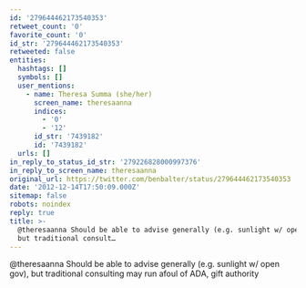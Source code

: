 ```yaml
---
id: '279644462173540353'
retweet_count: '0'
favorite_count: '0'
id_str: '279644462173540353'
retweeted: false
entities:
  hashtags: []
  symbols: []
  user_mentions:
    - name: Theresa Summa (she/her)
      screen_name: theresaanna
      indices:
        - '0'
        - '12'
      id_str: '7439182'
      id: '7439182'
  urls: []
in_reply_to_status_id_str: '279226828000997376'
in_reply_to_screen_name: theresaanna
original_url: https://twitter.com/benbalter/status/279644462173540353
date: '2012-12-14T17:50:09.000Z'
sitemap: false
robots: noindex
reply: true
title: >-
  @theresaanna Should be able to advise generally (e.g. sunlight w/ open gov),
  but traditional consult…
---
```


@theresaanna Should be able to advise generally (e.g. sunlight w/ open gov), but traditional consulting may run afoul of ADA, gift authority